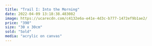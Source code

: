 ```yaml
---
title: "Trail I: Into the Morning"
date: 2022-04-09 13:18:38.483082
image: https://ucarecdn.com/c4132e6a-e41e-4d3c-b777-1472ef9b1ae2/
price: "390"
size: "30 x 30cm"
sold: "Sold"
media: "acrylic on canvas"
---
```


